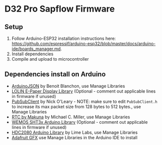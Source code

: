 # D32 Pro Sapflow Firmware

## Setup
1. Follow Arduino-ESP32 installation instructions here: https://github.com/espressif/arduino-esp32/blob/master/docs/arduino-ide/boards_manager.md.
2. Install dependencies
3. Compile and upload to microcontroller

## Dependencies install on Arduino
- [ArduinoJSON](https://arduinojson.org/) by Benoit Blanchon, use Manage Libraries
- [LOLIN E-Paper Display Library](https://github.com/wemos/LOLIN_EPD_Library) (Optional - comment out applicable lines in firmware  if unused)
- [PubSubClient](https://pubsubclient.knolleary.net/) by Nick O'Leary - NOTE: make sure to edit `PubSubClient.h` to increase its max packet size from 128 bytes to 512 bytes., use Manage Libraries
- [RTC by Makuna](https://github.com/Makuna/Rtc/wiki) by Michael C. Miller, use Manage Libraries
- [WEMOS SHT3x Arduino Library](https://github.com/wemos/WEMOS_SHT3x_Arduino_Library) (Optional - comment out applicable lines in firmware if unused)
- [HDC2080 Arduino Library](https://github.com/lime-labs/HDC2080-Arduino) by Lime Labs, use Manage Libraries
- [Adafruit GFX](https://github.com/adafruit/Adafruit-GFX-Library) use Manage Libraries in the Arduino IDE to install
